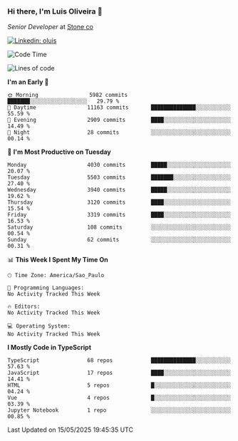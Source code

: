 ### Hi there, I'm Luis Oliveira 👋
*Senior Developer* at [Stone co](https://www.stone.com.br)  

[![Linkedin: oluis](https://img.shields.io/badge/-ooluis-blue?style=flat-square&logo=Linkedin&logoColor=white&link=https://www.linkedin.com/in/ooluis)](https://www.linkedin.com/in/ooluis/)

<!--START_SECTION:waka-->
![Code Time](http://img.shields.io/badge/Code%20Time-4%2C800%20hrs%2047%20mins-blue)

![Lines of code](https://img.shields.io/badge/From%20Hello%20World%20I%27ve%20Written-8.8%20million%20lines%20of%20code-blue)

**I'm an Early 🐤** 

```text
🌞 Morning                5982 commits        ███████░░░░░░░░░░░░░░░░░░   29.79 % 
🌆 Daytime                11163 commits       ██████████████░░░░░░░░░░░   55.59 % 
🌃 Evening                2909 commits        ████░░░░░░░░░░░░░░░░░░░░░   14.49 % 
🌙 Night                  28 commits          ░░░░░░░░░░░░░░░░░░░░░░░░░   00.14 % 
```
📅 **I'm Most Productive on Tuesday** 

```text
Monday                   4030 commits        █████░░░░░░░░░░░░░░░░░░░░   20.07 % 
Tuesday                  5503 commits        ███████░░░░░░░░░░░░░░░░░░   27.40 % 
Wednesday                3940 commits        █████░░░░░░░░░░░░░░░░░░░░   19.62 % 
Thursday                 3120 commits        ████░░░░░░░░░░░░░░░░░░░░░   15.54 % 
Friday                   3319 commits        ████░░░░░░░░░░░░░░░░░░░░░   16.53 % 
Saturday                 108 commits         ░░░░░░░░░░░░░░░░░░░░░░░░░   00.54 % 
Sunday                   62 commits          ░░░░░░░░░░░░░░░░░░░░░░░░░   00.31 % 
```


📊 **This Week I Spent My Time On** 

```text
🕑︎ Time Zone: America/Sao_Paulo

💬 Programming Languages: 
No Activity Tracked This Week

🔥 Editors: 
No Activity Tracked This Week

💻 Operating System: 
No Activity Tracked This Week
```

**I Mostly Code in TypeScript** 

```text
TypeScript               68 repos            ██████████████░░░░░░░░░░░   57.63 % 
JavaScript               17 repos            ████░░░░░░░░░░░░░░░░░░░░░   14.41 % 
HTML                     5 repos             █░░░░░░░░░░░░░░░░░░░░░░░░   04.24 % 
Vue                      4 repos             █░░░░░░░░░░░░░░░░░░░░░░░░   03.39 % 
Jupyter Notebook         1 repo              ░░░░░░░░░░░░░░░░░░░░░░░░░   00.85 % 
```




 Last Updated on 15/05/2025 19:45:35 UTC
<!--END_SECTION:waka-->
